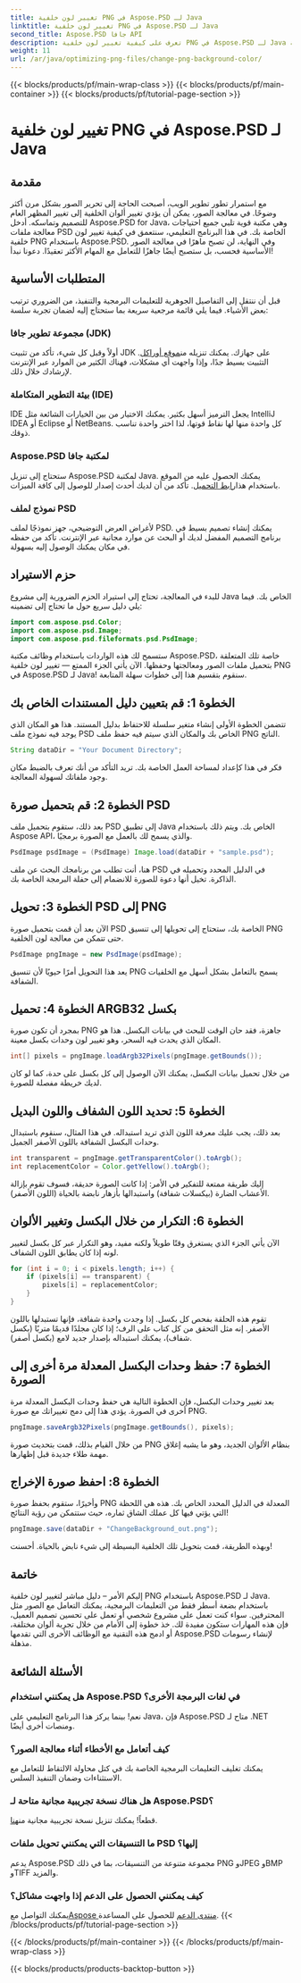 ```yaml
---
title: تغيير لون خلفية PNG في Aspose.PSD لـ Java
linktitle: تغيير لون خلفية PNG في Aspose.PSD لـ Java
second_title: Aspose.PSD جافا API
description: تعرف على كيفية تغيير لون خلفية PNG في Aspose.PSD لـ Java باستخدام هذا الدليل التفصيلي خطوة بخطوة. تعليمات سهلة وأمثلة عملية متضمنة.
weight: 11
url: /ar/java/optimizing-png-files/change-png-background-color/
---
```


{{< blocks/products/pf/main-wrap-class >}}
{{< blocks/products/pf/main-container >}}
{{< blocks/products/pf/tutorial-page-section >}}

# تغيير لون خلفية PNG في Aspose.PSD لـ Java

## مقدمة
مع استمرار تطور تطوير الويب، أصبحت الحاجة إلى تحرير الصور بشكل مرن أكثر وضوحًا. في معالجة الصور، يمكن أن يؤدي تغيير ألوان الخلفية إلى تغيير المظهر العام للتصميم وتماسكه. أدخل Aspose.PSD for Java، وهي مكتبة قوية تلبي جميع احتياجات معالجة ملفات PSD الخاصة بك. في هذا البرنامج التعليمي، سنتعمق في كيفية تغيير لون خلفية PNG باستخدام Aspose.PSD. وفي النهاية، لن تصبح ماهرًا في معالجة الصور الأساسية فحسب، بل ستصبح أيضًا جاهزًا للتعامل مع المهام الأكثر تعقيدًا. دعونا نبدأ!
## المتطلبات الأساسية
قبل أن ننتقل إلى التفاصيل الجوهرية للتعليمات البرمجية والتنفيذ، من الضروري ترتيب بعض الأشياء. فيما يلي قائمة مرجعية سريعة بما ستحتاج إليه لضمان تجربة سلسة:
### مجموعة تطوير جافا (JDK)
 أولاً وقبل كل شيء، تأكد من تثبيت JDK على جهازك. يمكنك تنزيله من[موقع أوراكل](https://www.oracle.com/java/technologies/javase-downloads.html). التثبيت بسيط جدًا، وإذا واجهت أي مشكلات، فهناك الكثير من الموارد عبر الإنترنت لإرشادك خلال ذلك.
### بيئة التطوير المتكاملة (IDE)
IDE يجعل الترميز أسهل بكثير. يمكنك الاختيار من بين الخيارات الشائعة مثل IntelliJ IDEA أو Eclipse أو NetBeans. كل واحدة منها لها نقاط قوتها، لذا اختر واحدة تناسب ذوقك.
### Aspose.PSD لمكتبة جافا
 ستحتاج إلى تنزيل Aspose.PSD لمكتبة Java. يمكنك الحصول عليه من الموقع باستخدام هذا[رابط التحميل](https://releases.aspose.com/psd/java/). تأكد من أن لديك أحدث إصدار للوصول إلى كافة الميزات.
### نموذج لملف PSD
لأغراض العرض التوضيحي، جهز نموذجًا لملف PSD. يمكنك إنشاء تصميم بسيط في برنامج التصميم المفضل لديك أو البحث عن موارد مجانية عبر الإنترنت. تأكد من حفظه في مكان يمكنك الوصول إليه بسهولة.
## حزم الاستيراد
للبدء في المعالجة، تحتاج إلى استيراد الحزم الضرورية إلى مشروع Java الخاص بك. فيما يلي دليل سريع حول ما تحتاج إلى تضمينه:
```java
import com.aspose.psd.Color;
import com.aspose.psd.Image;
import com.aspose.psd.fileformats.psd.PsdImage;
```
ستسمح لك هذه الواردات باستخدام وظائف مكتبة Aspose.PSD، خاصة تلك المتعلقة بتحميل ملفات الصور ومعالجتها وحفظها.
الآن يأتي الجزء الممتع — تغيير لون خلفية PNG في Aspose.PSD لـ Java! سنقوم بتقسيم هذا إلى خطوات سهلة المتابعة.
## الخطوة 1: قم بتعيين دليل المستندات الخاص بك
تتضمن الخطوة الأولى إنشاء متغير سلسلة للاحتفاظ بدليل المستند. هذا هو المكان الذي يوجد فيه نموذج ملف PSD الخاص بك والمكان الذي سيتم فيه حفظ ملف PNG الناتج.
```java
String dataDir = "Your Document Directory";
```
فكر في هذا كإعداد لمساحة العمل الخاصة بك. تريد التأكد من أنك تعرف بالضبط مكان وجود ملفاتك لسهولة المعالجة.
## الخطوة 2: قم بتحميل صورة PSD
بعد ذلك، ستقوم بتحميل ملف PSD إلى تطبيق Java الخاص بك. ويتم ذلك باستخدام Aspose API، والذي يسمح لك بالعمل مع الصورة برمجيًا.
```java
PsdImage psdImage = (PsdImage) Image.load(dataDir + "sample.psd");
```
هنا، أنت تطلب من برنامجك البحث عن ملف PSD في الدليل المحدد وتحميله في الذاكرة. تخيل أنها دعوة للصورة للانضمام إلى حفلة البرمجة الخاصة بك.
## الخطوة 3: تحويل PSD إلى PNG
الآن بعد أن قمت بتحميل صورة PSD الخاصة بك، ستحتاج إلى تحويلها إلى تنسيق PNG حتى تتمكن من معالجة لون الخلفية.
```java
PsdImage pngImage = new PsdImage(psdImage);
```
يعد هذا التحويل أمرًا حيويًا لأن تنسيق PNG يسمح بالتعامل بشكل أسهل مع الخلفيات الشفافة.
## الخطوة 4: تحميل ARGB32 بكسل
بمجرد أن تكون صورة PNG جاهزة، فقد حان الوقت للبحث في بيانات البكسل. هذا هو المكان الذي يحدث فيه السحر، وهو تغيير لون وحدات بكسل معينة.
```java
int[] pixels = pngImage.loadArgb32Pixels(pngImage.getBounds());
```
من خلال تحميل بيانات البكسل، يمكنك الآن الوصول إلى كل بكسل على حدة، كما لو كان لديك خريطة مفصلة للصورة.
## الخطوة 5: تحديد اللون الشفاف واللون البديل
بعد ذلك، يجب عليك معرفة اللون الذي تريد استبداله. في هذا المثال، سنقوم باستبدال وحدات البكسل الشفافة باللون الأصفر الجميل.
```java
int transparent = pngImage.getTransparentColor().toArgb();
int replacementColor = Color.getYellow().toArgb();
```
إليك طريقة ممتعة للتفكير في الأمر: إذا كانت الصورة حديقة، فسوف تقوم بإزالة الأعشاب الضارة (بيكسلات شفافة) واستبدالها بأزهار نابضة بالحياة (اللون الأصفر).
## الخطوة 6: التكرار من خلال البكسل وتغيير الألوان
الآن يأتي الجزء الذي يستغرق وقتًا طويلاً ولكنه مفيد، وهو التكرار عبر كل بكسل لتغيير لونه إذا كان يطابق اللون الشفاف.
```java
for (int i = 0; i < pixels.length; i++) {
    if (pixels[i] == transparent) {
        pixels[i] = replacementColor;
    }
}
```
تقوم هذه الحلقة بفحص كل بكسل. إذا وجدت واحدة شفافة، فإنها تستبدلها باللون الأصفر. إنه مثل التحقق من كل كتاب على الرف؛ إذا كان مجلدًا قديمًا متربًا (بكسل شفاف)، يمكنك استبداله بإصدار جديد لامع (بكسل أصفر).
## الخطوة 7: حفظ وحدات البكسل المعدلة مرة أخرى إلى الصورة
بعد تغيير وحدات البكسل، فإن الخطوة التالية هي حفظ وحدات البكسل المعدلة مرة أخرى في الصورة. يؤدي هذا إلى دمج تغييراتك مع صورة PNG.
```java
pngImage.saveArgb32Pixels(pngImage.getBounds(), pixels);
```
من خلال القيام بذلك، قمت بتحديث صورة PNG بنظام الألوان الجديد، وهو ما يشبه إغلاق مهمة طلاء جديدة قبل إظهارها.
## الخطوة 8: احفظ صورة الإخراج
وأخيرًا، ستقوم بحفظ صورة PNG المعدلة في الدليل المحدد الخاص بك. هذه هي اللحظة التي يؤتي فيها كل عملك الشاق ثماره، حيث ستتمكن من رؤية النتائج!
```java
pngImage.save(dataDir + "ChangeBackground_out.png");
```
وبهذه الطريقة، قمت بتحويل تلك الخلفية البسيطة إلى شيء نابض بالحياة. أحسنت!
## خاتمة
إليكم الأمر – دليل مباشر لتغيير لون خلفية PNG باستخدام Aspose.PSD لـ Java. باستخدام بضعة أسطر فقط من التعليمات البرمجية، يمكنك التعامل مع الصور مثل المحترفين. سواء كنت تعمل على مشروع شخصي أو تعمل على تحسين تصميم العميل، فإن هذه المهارات ستكون مفيدة لك. خذ خطوة إلى الأمام من خلال تجربة ألوان مختلفة، أو ادمج هذه التقنية مع الوظائف الأخرى التي تقدمها Aspose.PSD لإنشاء رسومات مذهلة.
## الأسئلة الشائعة
### هل يمكنني استخدام Aspose.PSD في لغات البرمجة الأخرى؟  
نعم! بينما يركز هذا البرنامج التعليمي على Java، فإن Aspose.PSD متاح لـ .NET ومنصات أخرى أيضًا.
### كيف أتعامل مع الأخطاء أثناء معالجة الصور؟  
يمكنك تغليف التعليمات البرمجية الخاصة بك في كتل محاولة الالتقاط للتعامل مع الاستثناءات وضمان التنفيذ السلس.
### هل هناك نسخة تجريبية مجانية متاحة لـ Aspose.PSD؟  
 قطعاً! يمكنك تنزيل نسخة تجريبية مجانية من[هنا](https://releases.aspose.com/).
### ما التنسيقات التي يمكنني تحويل ملفات PSD إليها؟  
يدعم Aspose.PSD مجموعة متنوعة من التنسيقات، بما في ذلك PNG وJPEG وBMP وTIFF والمزيد.
### كيف يمكنني الحصول على الدعم إذا واجهت مشاكل؟  
 يمكنك التواصل مع[Aspose منتدى الدعم](https://forum.aspose.com/c/psd/34) للحصول على المساعدة.
{{< /blocks/products/pf/tutorial-page-section >}}

{{< /blocks/products/pf/main-container >}}
{{< /blocks/products/pf/main-wrap-class >}}

{{< blocks/products/products-backtop-button >}}
